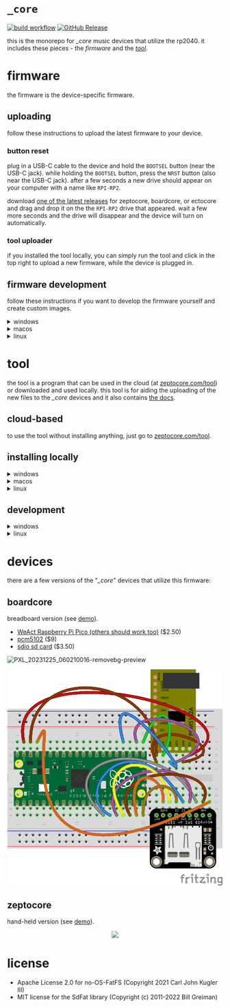 # `_core`

[![build workflow](https://github.com/schollz/_core/actions/workflows/build.yml/badge.svg)](https://github.com/schollz/_core/actions/workflows/build.yml) [![GitHub Release](https://img.shields.io/github/v/release/schollz/_core)](https://github.com/schollz/_core/releases/latest)


this is the monorepo for *_core* music devices that utilize the rp2040. it includes these pieces - the *firmware* and the *[tool](https://zeptocore.com/tool)*.

# firmware

the firmware is the device-specific firmware.

## uploading

follow these instructions to upload the latest firmware to your device.

### button reset

plug in a USB-C cable to the device and hold the `BOOTSEL` button (near the USB-C jack). while holding the `BOOTSEL` button, press the `NRST` button (also near the USB-C jack). after a few seconds a new drive should appear on your computer with a name like `RPI-RP2`.

download [one of the latest releases](https://github.com/schollz/_core/releases/latest) for zeptocore, boardcore, or ectocore and drag and drop it on the the `RPI-RP2` drive that appeared. wait a few more seconds and the drive will disappear and the device will turn on automatically.


### tool uploader

if you installed the tool locally, you can simply run the tool and click in the top right to upload a new firmware, while the device is plugged in.

## firmware development

follow these instructions if you want to develop the firmware yourself and create custom images.


<details><summary>windows</summary>

Install WSL 2

```
$ wsl --set-default-version 2
$ wsl --install Ubuntu
```

Then restart computer and run 

```
$ wsl --install
```

That should start your system. Then you can follow the Linux directions.

</details>


<details><summary>macos</summary>


First install homebrew:

```
/bin/bash -c "$(curl -fsSL https://raw.githubusercontent.com/Homebrew/install/master/install.sh)"
```

You will need to add Homebrew to your PATH. Do so by running the following two commands:

```
which brew
```

will tell you which path your brew is on. then

```
echo 'eval "$([path to homebrew from command above] shellenv)"' >> /Users/USERNAME/.zprofile (remembering to substitute your username)
eval "$(/opt/homebrew/bin/brew shellenv)"
```

Now you can install the toolchain:

```
brew install cmake python
brew tap ArmMbed/homebrew-formulae
brew install gcc-arm-embedded
```

Now clone the repo and install the Pico SDK

```
git clone https://github.com/schollz/_core
cd _core
export PICO_SDK_PATH=$(pwd)/pico-sdk
git clone -b master https://github.com/raspberrypi/pico-sdk.git
cd pico-sdk &&  git submodule update --init && cd ..
```

Now you should be able to build zeptocore:

```
make clean zeptocore
```

</details>

<details><summary>linux</summary>

Install the pre-requisites:

```
sudo apt install cmake gcc-arm-none-eabi \
    libnewlib-arm-none-eabi \
    libstdc++-arm-none-eabi-newlib \
    git python3 g++
sudo -H python3 -m pip install numpy \
    matplotlib tqdm icecream librosa click
```

Clone this repo and install the Pico SDK:

```
git clone https://github.com/schollz/_core
cd _core
git clone https://github.com/raspberrypi/pico-sdk
cd pico-sdk &&  git submodule update --init && cd ..
export PICO_SDK_PATH=$(pwd)/pico-sdk
```

Do a build:

```
make clean zeptocore
```

(replace '`zeptocore`' with '`ectocore` or '`boardcore`'' if you are building the latter)

</details>



# tool

the tool is a program that can be used in the cloud (at [zeptocore.com/tool](https://zeptocore.com/tool)) or downloaded and used locally. this tool is for aiding the uploading of the new files to the *_core* devices and it also contains [the docs](https://zeptocore.com/docs).

## cloud-based

to use the tool without installing anything, just go to [zeptocore.com/tool](https://zeptocore.com/tool).

## installing locally


<details><summary>windows</summary>

goto the [latest release](https://github.com/schollz/_core/releases/latest) and download `core_windows_v2.0.1.exe`.

once downloaded, double click on the `.exe` file to run it.

</details>



<details><summary>macos</summary>

to install the `_core` tool on macOS, first open a terminal.

then, if you are on an Intel-based mac install with:

```
curl -L https://github.com/schollz/_core/releases/download/v2.0.1/core_macos_amd64_v2.0.1 > core_macos
```

or, if you are on a M1/M2-based mac install with:

```
curl -L https://github.com/schollz/_core/releases/download/v2.0.1/core_macos_aarch64_v2.0.1 > core_macos
```

then to run, do:

```
chmod +x core_macos && ./core_macos
```


</details>



<details><summary>linux</summary>

goto the [latest release](https://github.com/schollz/_core/releases/latest) and download `core_linux_amd64_v2.0.1`. 

once downloaded, run it from the terminal.


</details>


## development 

<details><summary>windows</summary>

First [install Scoop](https://scoop.sh/), open PowerShell terminal and type:

```PowerShell
> Set-ExecutionPolicy -ExecutionPolicy RemoteSigned -Scope CurrentUser
> Invoke-RestMethod -Uri https://get.scoop.sh | Invoke-Expression
```

Then in the Powershell:

```PowerShell
> scoop update
> scoop install go zig sox
```

Now you can build with:

```PowerShell
> cd core
> $env:CGO_ENABLED=1; $env:CC="zig cc"; go build -v -x
```

Now the upload tool can be run by typing

```
./core.exe
```

</details>



<details><summary>linux</summary>

after cloning this repository go into the `core` folder.

make sure Go is installed and then install `air`:

```
> go install github.com/cosmtrek/air@latest
```

now just run 

```
> air
```

and the website will live-reload when developing.

</details>

# devices
there are a few versions of the "*_core*" devices that utilize this firmware:

## boardcore

breadboard version (see [demo](https://www.instagram.com/p/CvzdZTYtV8H/)).

- [WeAct Raspberry Pi Pico (others should work too)](https://www.aliexpress.us/item/3256803521775546.html?gatewayAdapt=glo2usa4itemAdapt) ($2.50)
- [pcm5102](https://www.amazon.com/Comimark-Interface-PCM5102-GY-PCM5102-Raspberry/dp/B07W97D2YC/) ($9)
- [sdio sd card](https://www.adafruit.com/product/4682) ($3.50)

![PXL_20231225_060210016-removebg-preview](https://github.com/schollz/_core/assets/6550035/a33e5fcb-b052-48ba-ab71-0d95d77dea5c)

![boardcore](docs/static/_core_bb.png)

## zeptocore

hand-held version (see [demo](https://www.instagram.com/p/C1PFLGDvB9I/)).

<center>
<img src="https://github.com/schollz/_core/assets/6550035/05e2b34b-efbc-47d1-8ba0-605ad723f85c" width=40%>
</center>


# license

- Apache License 2.0 for no-OS-FatFS (Copyright 2021 Carl John Kugler III)
- MIT license for the SdFat library (Copyright (c) 2011-2022 Bill Greiman)

